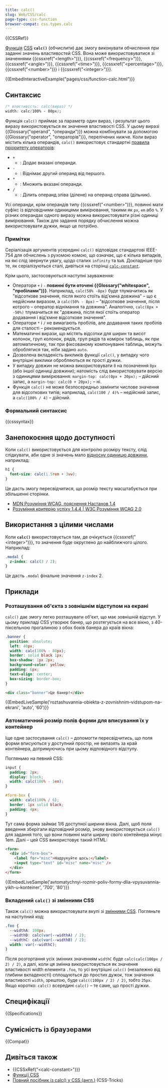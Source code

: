 ```yaml
---
title: calc()
slug: Web/CSS/calc
page-type: css-function
browser-compat: css.types.calc
---
```


{{CSSRef}}

[Функція](/uk/docs/Web/CSS/CSS_Functions) [CSS](/uk/docs/Web/CSS) **`calc()`** (обчислити) дає змогу виконувати обчислення при заданні значень властивостей CSS. Вона може використовуватися зі значеннями {{cssxref("&lt;length&gt;")}}, {{cssxref("&lt;frequency&gt;")}}, {{cssxref("&lt;angle&gt;")}}, {{cssxref("&lt;time&gt;")}}, {{cssxref("&lt;percentage&gt;")}}, {{cssxref("&lt;number&gt;")}} і {{cssxref("&lt;integer&gt;")}}.

{{EmbedInteractiveExample("pages/css/function-calc.html")}}

## Синтаксис

```css
/* властивість: calc(вираз) */
width: calc(100% - 80px);
```

Функція `calc()` приймає за параметр один вираз, і результат цього виразу використовується як значення властивості CSS. У цьому виразі {{Glossary("operand", "операнди")}} можна комбінувати за допомогою {{Glossary("operator", "операторів")}}, перелічених нижче. Коли вираз містить кілька операндів, `calc()` використовує стандартні [правила пріоритету операторів](/uk/docs/Learn/JavaScript/First_steps/Math#priorytet-operatoriv):

- `+`
  - : Додає вказані операнди.
- `-`
  - : Віднімає другий операнд від першого.
- `*`
  - : Множить вказані операнди.
- `/`
  - : Ділить операнд зліва (ділене) на операнд справа (дільник).

Усі операнди, крім операндів типу {{cssxref("&lt;number&gt;")}}, повинні мати суфікс із відповідними одиницями вимірювання, такими як `px`, `em` або `%`. У різних операндах одного виразу можна використовувати різні одиниці вимірювання. Також для задання порядку обчислення можна використовувати дужки, якщо це потрібно.

### Примітки

Серіалізація аргументів усередині `calc()` відповідає стандартові IEEE-754 для обчислень з рухомою комою, що означає, що є кілька випадків, на які слід звернути увагу, щодо сталих `infinity` та `NaN`.
Докладніше про те, як серіалізуються сталі, дивіться на сторінці [`calc-constant`](/uk/docs/Web/CSS/calc-constant).

Крім цього, застосовуються наступні зауваження:

- Оператори `+` і `-` **повинні бути оточені {{Glossary("whitespace", "пробілами")}}**. Наприклад, `calc(50% -8px)` буде тлумачитись як "відсоткове значення, після якого стоїть від'ємна довжина" – що є недійсним виразом, а `calc(50% - 8px)` – "відсоткове значення, після котрого – оператор віднімання та довжина". Аналогічно, `calc(8px + -50%)` тлумачиться як "довжина, після якої стоїть оператор додавання і від'ємне відсоткове значення".
- Оператори `*` і `/` не вимагають пробілів, але додавання таких пробілів для сталості – рекомендується.
- Математичні вирази, що містять відсотки для ширин та висот колонок, груп колонок, рядів, груп рядів та комірок таблиць, як при автоматичному, так при фіксованому компонуванні таблиць, _можуть_ оброблятися так, ніби задано `auto`.
- Дозволена вкладеність викликів функції `calc()`, у випадку чого внутрішні виклики обробляються як прості дужки.
- У випадку довжин не можна використовувати `0` на позначення `0px` (або іншої одиниці довжини); натомість слід використовувати версію з одиницями вимірювання: `margin-top: calc(0px + 20px);` – дійсний запис, а `margin-top: calc(0 + 20px);` – ні.
- Функція `calc()` не може безпосередньо замінити числове значення для відсоткових типів; наприклад, `calc(100 / 4)%` – недійсний запис, а `calc(100% / 4)` – дійсний.

### Формальний синтаксис

{{csssyntax}}

## Занепокоєння щодо доступності

Коли `calc()` використовується для контролю розміру тексту, слід слідкувати, аби одне зі значень мало [відносну одиницю довжини](/uk/docs/Web/CSS/length#vidnosni-odynytsi-dovzhyny), наприклад:

```css
h1 {
  font-size: calc(1.5rem + 3vw);
}
```

Це дасть змогу пересвідчитися, що розмір тексту масштабується при збільшенні сторінки.

- [MDN Розуміння WCAG, пояснення Настанов 1.4](/uk/docs/Web/Accessibility/Understanding_WCAG/Perceivable#guideline_1.4_make_it_easier_for_users_to_see_and_hear_content_including_separating_foreground_from_background)
- [Розуміння критерію успіху 1.4.4 | W3C Розуміння WCAG 2.0](https://www.w3.org/TR/UNDERSTANDING-WCAG20/visual-audio-contrast-scale.html)

## Використання з цілими числами

Коли **`calc()`** використовується там, де очікується {{cssxref("&lt;integer&gt;")}}, то значення буде округлено до найближчого цілого. Наприклад:

```css
.modal {
  z-index: calc(3 / 2);
}
```

Це дасть `.modal` фінальне значення `z-index` 2.

## Приклади

### Розташування об'єкта з зовнішнім відступом на екрані

`calc()` дає змогу легко розташувати об'єкт, що має зовнішній відступ. У цьому прикладі CSS утворює банер, що розтягується на все вікно, з 40-піксельною прогалиною з обох боків банера до країв вікна:

```css
.banner {
  position: absolute;
  left: 40px;
  width: calc(100% - 80px);
  border: solid black 1px;
  box-shadow: 1px 2px;
  background-color: yellow;
  padding: 6px;
  text-align: center;
  box-sizing: border-box;
}
```

```html
<div class="banner">Це банер!</div>
```

{{EmbedLiveSample('roztashuvannia-obiekta-z-zovnishnim-vidstupom-na-ekrani', 'auto', '60')}}

### Автоматичний розмір полів форми для вписування їх у контейнер

Іще одне застосування `calc()` – допомогти пересвідчитись, що поля форми вписуються у доступний простір, не вилазять за край контейнера, дотримуючись при цьому відповідного відступу.

Погляньмо на певний CSS:

```css
input {
  padding: 2px;
  display: block;
  width: calc(100% - 1em);
}

#form-box {
  width: calc(100% / 6);
  border: 1px solid black;
  padding: 4px;
}
```

Тут сама форма займає 1/6 доступної ширини вікна. Далі, щоб поля введення зберігали відповідний розмір, знову використовується `calc()` для задання того, що вони повинні мати ширину свого контейнера мінус 1em. Далі – цей CSS використовує такий HTML:

```html
<form>
  <div id="form-box">
    <label for="misc">Надрукуйте щось:</label>
    <input type="text" id="misc" name="misc" />
  </div>
</form>
```

{{EmbedLiveSample('avtomatychnyi-rozmir-poliv-formy-dlia-vpysuvannia-yikh-u-konteiner', '700', '80')}}

### Вкладений `calc()` зі змінними CSS

Також `calc()` можна використовувати вкупі зі [змінними CSS](/uk/docs/Web/CSS/CSS_cascading_variables). Погляньте на наступний код:

```css
.foo {
  --widthA: 100px;
  --widthB: calc(var(--widthA) / 2);
  --widthC: calc(var(--widthB) / 2);
  width: var(--widthC);
}
```

Після розгортання усіх змінних значенням `widthC` буде `calc(calc(100px / 2) / 2)`, а далі, коли ця змінна використовується як значення властивості width елемента `.foo`, то усі внутрішні `calc()` (незалежно від глибини вкладеності) сплощуються до простих дужок, тож значення властивості `width`, зрештою, буде `calc((100px / 2) / 2)`, тобто `25px`. Якщо коротко: `calc()` всередині `calc()` – те саме, що прості дужки.

## Специфікації

{{Specifications}}

## Сумісність із браузерами

{{Compat}}

## Дивіться також

- {{CSSxRef("&lt;calc-constant&gt;")}}
- [Функції CSS](/uk/docs/Web/CSS/CSS_Functions)
- [Повний посібник із calc() у CSS (англ.)](https://css-tricks.com/a-complete-guide-to-calc-in-css/) (CSS-Tricks)
